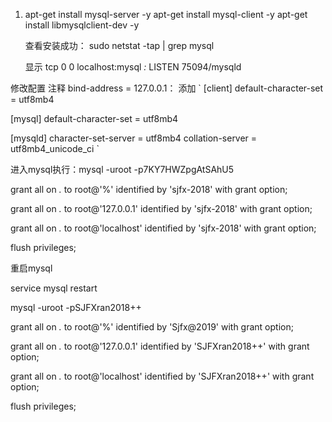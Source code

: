 
1. 
    apt-get install mysql-server -y
    apt-get install mysql-client -y
    apt-get install libmysqlclient-dev -y

    查看安装成功：
    sudo netstat -tap | grep mysql

    显示
    tcp        0      0 localhost:mysql         *:*                     LISTEN      75094/mysqld

修改配置
注释 bind-address = 127.0.0.1： 
添加
`
[client]
default-character-set = utf8mb4

[mysql]
default-character-set = utf8mb4

[mysqld]
character-set-server = utf8mb4
collation-server = utf8mb4_unicode_ci
`


进入mysql执行：mysql -uroot -p7KY7HWZpgAtSAhU5

grant all on *.* to root@'%' identified by 'sjfx-2018' with grant option;

grant all on *.* to root@'127.0.0.1' identified by 'sjfx-2018' with grant option;

grant all on *.* to root@'localhost' identified by 'sjfx-2018' with grant option;

flush privileges;


重启mysql

service mysql restart


mysql -uroot -pSJFXran2018++

grant all on *.* to root@'%' identified by 'Sjfx@2019' with grant option;

grant all on *.* to root@'127.0.0.1' identified by 'SJFXran2018++' with grant option;

grant all on *.* to root@'localhost' identified by 'SJFXran2018++' with grant option;

flush privileges;
